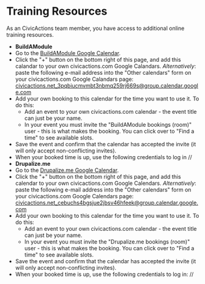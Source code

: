 # Training Resources

As an CivicActions team member, you have access to additional online training resources.

- **BuildAModule**
 - Go to the [BuildAModule Google Calendar](https://calendar.google.com/calendar/b/1/embed?src=civicactions.net_3pqbiucmvmbt3nbmq259rj669s@group.calendar.google.com&ctz=America/Los_Angeles).
 - Click the "+" button on the bottom right of this page, and add this calandar to your own civicactions.com Google Calandars.
*Alternatively*: paste the following e-mail address into the "Other calendars" form on your civicactions.com Google Calandars page: civicactions.net_3pqbiucmvmbt3nbmq259rj669s@group.calendar.google.com
 - Add your own booking to this calendar for the time you want to use it. To do this:
   - Add an event to your own civicactions.com calendar - the event title can just be your name.
   - In your event you must invite the "BuildAModule bookings (room)" user - this is what makes the booking. You can click over to "Find a time" to see available slots.
 - Save the event and confirm that the calendar has accepted the invite (it will only accept non-conflicting invites).
 - When your booked time is up, use the following credentials to log in //
- **Drupalize.me**
 - Go to the [Drupalize.me Google Calendar](https://calendar.google.com/calendar/b/1/embed?src=civicactions.net_cebuchs4bgsjue2jbsv46hfeek@group.calendar.google.com&ctz=America/Los_Angeles).
 - Click the "+" button on the bottom right of this page, and add this calendar to your own civicactions.com Google Calendars.
*Alternatively*: paste the following e-mail address into the "Other calendars" form on your civicactions.com Google Calendars page: civicactions.net_cebuchs4bgsjue2jbsv46hfeek@group.calendar.google.com
 - Add your own booking to this calendar for the time you want to use it. To do this:
   - Add an event to your own civicactions.com calendar - the event title can just be your name.
   - In your event you must invite the "Drupalize.me bookings (room)" user - this is what makes the booking. You can click over to "Find a time" to see available slots.
 - Save the event and confirm that the calendar has accepted the invite (it will only accept non-conflicting invites).
 - When your booked time is up, use the following credentials to log in: //
